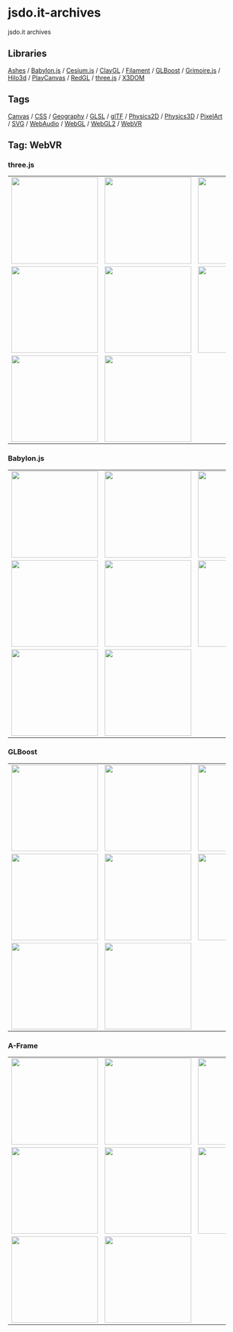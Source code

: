 # jsdo.it-archives
jsdo.it archives

## Libraries

[Ashes](../ashes) / [Babylon.js](../babylon.js) / [Cesium.js](../cesium.js) / [ClayGL](../claygl) / [Filament](../filament) / [GLBoost](../glboost)  / [Grimoire.js](../grimoire.js) / [Hilo3d](../hilo3d) / [PlayCanvas](../playcanvas) / [RedGL](../redgl) / [three.js](../three.js) / [X3DOM](../x3dom)

## Tags

[Canvas](../canvas) / [CSS](../css) / [Geography](../geography) / [GLSL](../glsl) / [glTF](../gltf) / [Physics2D](../physics2d) / [Physics3D](../physics3d) / [PixelArt](../pixelart) / [SVG](../svg) / [WebAudio](../webaudio) / [WebGL](../webgl) / [WebGL2](../webgl2) / [WebVR](../webvr)

## Tag: WebVR

### three.js

<table>
<tr>
<td><a href="https://cx20.github.io/jsdo.it-archives/cx20/WmiX" title="[WebVR] three.js で WebVR を試してみるテスト（調整中）"><img src="https://cx20.github.io/jsdo.it-archives/screenshot/WmiX.jpg" width="200" height="200"></a></td>
<td><a href="https://cx20.github.io/jsdo.it-archives/cx20/21Bb" title="[WebVR] three.js で WebVR を試してみるテスト（その２）（調整中）"><img src="https://cx20.github.io/jsdo.it-archives/screenshot/21Bb.jpg" width="200" height="200"></a></td>
<td><a href="https://cx20.github.io/jsdo.it-archives/cx20/qc23" title="[WebVR] three.js で WebVR を試してみるテスト（その３）（調整中）"><img src="https://cx20.github.io/jsdo.it-archives/screenshot/qc23.jpg" width="200" height="200"></a></td>
<td><a href="https://cx20.github.io/jsdo.it-archives/cx20/OTye" title="[WebVR] three.js で WebVR を試してみるテスト（その４）（調整中）"><img src="https://cx20.github.io/jsdo.it-archives/screenshot/OTye.jpg" width="200" height="200"></a></td>
</tr>
<tr>
<td><a href="https://cx20.github.io/jsdo.it-archives/cx20/0qa7" title="[WebVR] three.js で WebVR を試してみるテスト（その５）（調整中）"><img src="https://cx20.github.io/jsdo.it-archives/screenshot/0qa7.jpg" width="200" height="200"></a></td>
<td><a href="https://cx20.github.io/jsdo.it-archives/cx20/AJ0Q" title="[WebVR] three.js で WebVR を試してみるテスト（その６）（調整中）"><img src="https://cx20.github.io/jsdo.it-archives/screenshot/AJ0Q.jpg" width="200" height="200"></a></td>
<td><a href="https://cx20.github.io/jsdo.it-archives/cx20/uYrb" title="[WebVR] three.js で WebVR を試してみるテスト（その７）（調整中）"><img src="https://cx20.github.io/jsdo.it-archives/screenshot/uYrb.jpg" width="200" height="200"></a></td>
<td><a href="https://cx20.github.io/jsdo.it-archives/cx20/KqBG" title="[WebVR] three.js で WebVR を試してみるテスト（その８）（調整中）"><img src="https://cx20.github.io/jsdo.it-archives/screenshot/KqBG.jpg" width="200" height="200"></a></td>
</tr>
<tr>
<td><a href="https://cx20.github.io/jsdo.it-archives/cx20/61Ar" title="[WebVR] three.js で WebVR を試してみるテスト（その９）（調整中）"><img src="https://cx20.github.io/jsdo.it-archives/screenshot/61Ar.jpg" width="200" height="200"></a></td>
<td><a href="https://cx20.github.io/jsdo.it-archives/cx20/qJee" title="[WebVR] three.js で WebVR を試してみるテスト（その１０）（調整中）"><img src="https://cx20.github.io/jsdo.it-archives/screenshot/qJee.jpg" width="200" height="200"></a></td>
<td></td>
<td></td>
</tr>
</table>

### Babylon.js

<table>
<tr>
<td><a href="https://cx20.github.io/jsdo.it-archives/cx20/WPxV" title="[WebVR] Babylon.js で WebVR を試してみるテスト（調整中）"><img src="https://cx20.github.io/jsdo.it-archives/screenshot/WPxV.jpg" width="200" height="200"></a></td>
<td><a href="https://cx20.github.io/jsdo.it-archives/cx20/Ut6C" title="[WebVR] Babylon.js で WebVR を試してみるテスト（その２）（調整中）"><img src="https://cx20.github.io/jsdo.it-archives/screenshot/Ut6C.jpg" width="200" height="200"></a></td>
<td><a href="https://cx20.github.io/jsdo.it-archives/cx20/Om12" title="[WebVR] Babylon.js で WebVR を試してみるテスト（その３）（調整中）"><img src="https://cx20.github.io/jsdo.it-archives/screenshot/Om12.jpg" width="200" height="200"></a></td>
<td><a href="https://cx20.github.io/jsdo.it-archives/cx20/IVHj" title="[WebVR] Babylon.js で WebVR を試してみるテスト（その４）（調整中）"><img src="https://cx20.github.io/jsdo.it-archives/screenshot/IVHj.jpg" width="200" height="200"></a></td>
</tr>
<tr>
<td><a href="https://cx20.github.io/jsdo.it-archives/cx20/qXC9" title="[WebVR] Babylon.js で WebVR を試してみるテスト（その５）（調整中）"><img src="https://cx20.github.io/jsdo.it-archives/screenshot/qXC9.jpg" width="200" height="200"></a></td>
<td><a href="https://cx20.github.io/jsdo.it-archives/cx20/AJDq" title="[WebVR] Babylon.js で WebVR を試してみるテスト（その６）（調整中）"><img src="https://cx20.github.io/jsdo.it-archives/screenshot/AJDq.jpg" width="200" height="200"></a></td>
<td><a href="https://cx20.github.io/jsdo.it-archives/cx20/Gl5H" title="[WebVR] Babylon.js で WebVR を試してみるテスト（その７）（調整中）"><img src="https://cx20.github.io/jsdo.it-archives/screenshot/Gl5H.jpg" width="200" height="200"></a></td>
<td><a href="https://cx20.github.io/jsdo.it-archives/cx20/2F1m" title="[WebVR] Babylon.js で WebVR を試してみるテスト（その８）（調整中）"><img src="https://cx20.github.io/jsdo.it-archives/screenshot/2F1m.jpg" width="200" height="200"></a></td>
</tr>
<tr>
<td><a href="https://cx20.github.io/jsdo.it-archives/cx20/4nrS" title="[WebVR] Babylon.js で WebVR を試してみるテスト（その９）（調整中）"><img src="https://cx20.github.io/jsdo.it-archives/screenshot/4nrS.jpg" width="200" height="200"></a></td>
<td><a href="https://cx20.github.io/jsdo.it-archives/cx20/2RJb" title="[WebVR] Babylon.js で WebVR を試してみるテスト（その１０）（調整中）"><img src="https://cx20.github.io/jsdo.it-archives/screenshot/2RJb.jpg" width="200" height="200"></a></td>
<td></td>
<td></td>
</tr>
</table>

### GLBoost
<table>
<tr>
<td><a href="https://cx20.github.io/jsdo.it-archives/cx20/2e3y" title="[WebVR] GLBoost で WebVR を試してみるテスト（調整中）"><img src="https://cx20.github.io/jsdo.it-archives/screenshot/2e3y.jpg" width="200" height="200"></a></td>
<td><a href="https://cx20.github.io/jsdo.it-archives/cx20/akl7" title="[WebVR] GLBoost で WebVR を試してみるテスト（その２）（調整中）"><img src="https://cx20.github.io/jsdo.it-archives/screenshot/akl7.jpg" width="200" height="200"></a></td>
<td><a href="https://cx20.github.io/jsdo.it-archives/cx20/GeUE" title="[WebVR] GLBoost で WebVR を試してみるテスト（その３）（調整中）"><img src="https://cx20.github.io/jsdo.it-archives/screenshot/GeUE.jpg" width="200" height="200"></a></td>
<td><a href="https://cx20.github.io/jsdo.it-archives/cx20/SePJ" title="[WebVR] GLBoost で WebVR を試してみるテスト（その４）（調整中）"><img src="https://cx20.github.io/jsdo.it-archives/screenshot/SePJ.jpg" width="200" height="200"></a></td>
</tr>
<tr>
<td><a href="https://cx20.github.io/jsdo.it-archives/cx20/0iRm" title="[WebVR] GLBoost で WebVR を試してみるテスト（その５）（調整中）"><img src="https://cx20.github.io/jsdo.it-archives/screenshot/0iRm.jpg" width="200" height="200"></a></td>
<td><a href="https://cx20.github.io/jsdo.it-archives/cx20/ygHt" title="[WebVR] GLBoost で WebVR を試してみるテスト（その６）（調整中）"><img src="https://cx20.github.io/jsdo.it-archives/screenshot/ygHt.jpg" width="200" height="200"></a></td>
<td><a href="https://cx20.github.io/jsdo.it-archives/cx20/iGLM" title="[WebVR] GLBoost で WebVR を試してみるテスト（その７）（調整中）"><img src="https://cx20.github.io/jsdo.it-archives/screenshot/iGLM.jpg" width="200" height="200"></a></td>
<td><a href="https://cx20.github.io/jsdo.it-archives/cx20/C42E" title="[WebVR] GLBoost で WebVR を試してみるテスト（その８）（調整中）"><img src="https://cx20.github.io/jsdo.it-archives/screenshot/C42E.jpg" width="200" height="200"></a></td>
</tr>
<tr>
<td><a href="https://cx20.github.io/jsdo.it-archives/cx20/0S4u" title="[WebVR] GLBoost で WebVR を試してみるテスト（その９）（調整中）"><img src="https://cx20.github.io/jsdo.it-archives/screenshot/0S4u.jpg" width="200" height="200"></a></td>
<td><a href="https://cx20.github.io/jsdo.it-archives/cx20/SZRu" title="[WebVR] GLBoost で WebVR を試してみるテスト（その１０）（調整中）"><img src="https://cx20.github.io/jsdo.it-archives/screenshot/SZRu.jpg" width="200" height="200"></a></td>
<td></td>
<td></td>
</tr>
</table>

### A-Frame
<table>
<tr>
<td><a href="https://cx20.github.io/jsdo.it-archives/cx20/6X3S" title="[WebVR] A-Frame で WebVR を試してみるテスト（調整中）"><img src="https://cx20.github.io/jsdo.it-archives/screenshot/6X3S.jpg" width="200" height="200"></a></td>
<td><a href="https://cx20.github.io/jsdo.it-archives/cx20/yzbu" title="[WebVR] A-Frame で WebVR を試してみるテスト（その２）（調整中）"><img src="https://cx20.github.io/jsdo.it-archives/screenshot/yzbu.jpg" width="200" height="200"></a></td>
<td><a href="https://cx20.github.io/jsdo.it-archives/cx20/0ZUL" title="[WebVR] A-Frame で WebVR を試してみるテスト（その３）（調整中）"><img src="https://cx20.github.io/jsdo.it-archives/screenshot/0ZUL.jpg" width="200" height="200"></a></td>
<td><a href="https://cx20.github.io/jsdo.it-archives/cx20/qh52" title="[WebVR] A-Frame で WebVR を試してみるテスト（その４）（調整中）"><img src="https://cx20.github.io/jsdo.it-archives/screenshot/qh52.jpg" width="200" height="200"></a></td>
</tr>
<tr>
<td><a href="https://cx20.github.io/jsdo.it-archives/cx20/syCY" title="[WebVR] A-Frame で WebVR を試してみるテスト（その５）（調整中）"><img src="https://cx20.github.io/jsdo.it-archives/screenshot/syCY.jpg" width="200" height="200"></a></td>
<td><a href="https://cx20.github.io/jsdo.it-archives/cx20/8tid" title="[WebVR] A-Frame で WebVR を試してみるテスト（その６）（調整中）"><img src="https://cx20.github.io/jsdo.it-archives/screenshot/8tid.jpg" width="200" height="200"></a></td>
<td><a href="https://cx20.github.io/jsdo.it-archives/cx20/Qb57" title="[WebVR] A-Frame で WebVR を試してみるテスト（その７）（調整中）"><img src="https://cx20.github.io/jsdo.it-archives/screenshot/Qb57.jpg" width="200" height="200"></a></td>
<td><a href="https://cx20.github.io/jsdo.it-archives/cx20/SDFt" title="[WebVR] A-Frame で WebVR を試してみるテスト（その８）（調整中）"><img src="https://cx20.github.io/jsdo.it-archives/screenshot/SDFt.jpg" width="200" height="200"></a></td>
</tr>
<tr>
<td><a href="https://cx20.github.io/jsdo.it-archives/cx20/SxLP" title="[WebVR] A-Frame で WebVR を試してみるテスト（その９）（調整中）"><img src="https://cx20.github.io/jsdo.it-archives/screenshot/SxLP.jpg" width="200" height="200"></a></td>
<td><a href="https://cx20.github.io/jsdo.it-archives/cx20/oIp7" title="[WebVR] A-Frame で WebVR を試してみるテスト（その１０）（調整中）"><img src="https://cx20.github.io/jsdo.it-archives/screenshot/oIp7.jpg" width="200" height="200"></a></td>
<td></td>
<td></td>
</tr>
</table>
